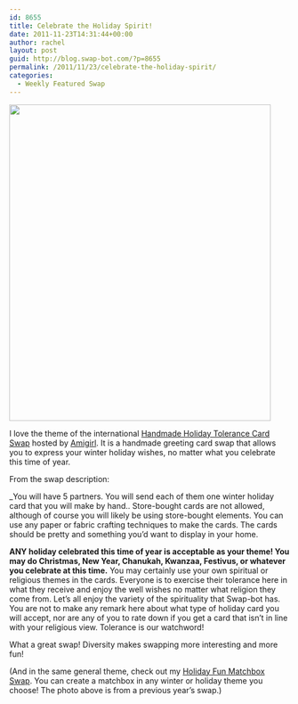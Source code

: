 ```yaml
---
id: 8655
title: Celebrate the Holiday Spirit!
date: 2011-11-23T14:31:44+00:00
author: rachel
layout: post
guid: http://blog.swap-bot.com/?p=8655
permalink: /2011/11/23/celebrate-the-holiday-spirit/
categories:
  - Weekly Featured Swap
---
```

<img src="http://blog.swap-bot.com/wp-content/uploads/2011/11/holidaydiversity.jpg" alt="" title="holidaydiversity" width="470" height="568" class="alignnone size-full wp-image-8656" srcset="http://blog.swap-bot.com/wp-content/uploads/2011/11/holidaydiversity-248x300.jpg 248w, http://blog.swap-bot.com/wp-content/uploads/2011/11/holidaydiversity.jpg 470w" sizes="(max-width: 470px) 100vw, 470px" />

I love the theme of the international [Handmade Holiday Tolerance Card Swap](http://www.swap-bot.com/swap/show/106591) hosted by [Amigirl](http://www.swap-bot.com/user:Amigirl). It is a handmade greeting card swap that allows you to express your winter holiday wishes, no matter what you celebrate this time of year. 

From the swap description:

_You will have 5 partners. You will send each of them one winter holiday card that you will make by hand.. Store-bought cards are not allowed, although of course you will likely be using store-bought elements. You can use any paper or fabric crafting techniques to make the cards. The cards should be pretty and something you&#8217;d want to display in your home. </p> 

**ANY holiday celebrated this time of year is acceptable as your theme! You may do Christmas, New Year, Chanukah, Kwanzaa, Festivus, or whatever you celebrate at this time.** You may certainly use your own spiritual or religious themes in the cards. Everyone is to exercise their tolerance here in what they receive and enjoy the well wishes no matter what religion they come from. Let&#8217;s all enjoy the variety of the spirituality that Swap-bot has. You are not to make any remark here about what type of holiday card you will accept, nor are any of you to rate down if you get a card that isn&#8217;t in line with your religious view. Tolerance is our watchword!</i>

What a great swap! Diversity makes swapping more interesting and more fun! 

(And in the same general theme, check out my [Holiday Fun Matchbox Swap](http://www.swap-bot.com/swap/show/106322). You can create a matchbox in any winter or holiday theme you choose! The photo above is from a previous year&#8217;s swap.)